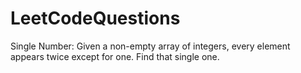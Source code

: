 # LeetCodeQuestions
Single Number: Given a non-empty array of integers, every element appears twice except for one. Find that single one.
